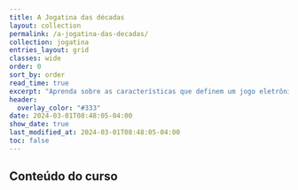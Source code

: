 ```yaml
---
title: A Jogatina das décadas
layout: collection
permalink: /a-jogatina-das-decadas/
collection: jogatina
entries_layout: grid
classes: wide
order: 0
sort_by: order
read_time: true
excerpt: "Aprenda sobre as características que definem um jogo eletrônico."
header:
  overlay_color: "#333"
date: 2024-03-01T08:48:05-04:00
show_date: true
last_modified_at: 2024-03-01T08:48:05-04:00
toc: false
---
```


## Conteúdo do curso
